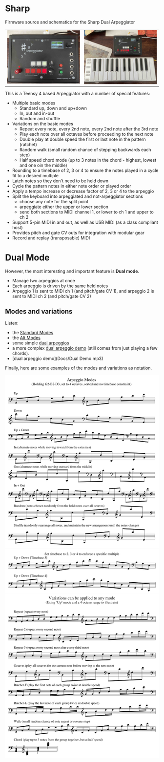 # Sharp
Firmware source and schematics for the Sharp Dual Arpeggiator

<table>
  <tr>
    <td><img src="Pics/IMG_0296.jpg" alt="Sharp Dual Arpeggiator" width="500px"></td>
    <td><img src="Pics/IMG_0294.jpeg" alt="With USB keyboard" width="500px"></td>
  </tr>  
</table>

This is a Teensy 4 based Arpeggiator with a number of special features:

- Multiple basic modes
  - Standard up, down and up+down
  - In, out and in-out 
  - Random and shuffle
- Variations on the basic modes
  - Repeat every note, every 2nd note, every 2nd note after the 3rd note
  - Play each note over all octaves before proceeding to the next note
  - Double play at double speed the first or last note in the pattern (ratchet)
  - Random walk (small random chance of stepping backwards each step)
  - Half speed chord mode (up to 3 notes in the chord - highest, lowest and one oin the middle)
- Rounding to a timebase of 2, 3 or 4 to ensure the notes played in a cycle fit to a desired multiple
- Latch notes so they don't need to be held down
- Cycle the pattern notes in either note order or played order
- Apply a tempo increase or decrease factor of 2, 3 or 4 to the arpeggio
- Split the keyboard into arpeggiated and not-arpeggiator sections
  - choose any note for the split point
  - arpeggiate either the upper or lower section
  - send both sections to MIDI channel 1, or lower to ch 1 and upper to ch 2
- Support 5-pin MIDI in and out, as well as USB MIDI (as a class compliant host)
- Provides pitch and gate CV outs for integration with modular gear
- Record and replay (transposable) MIDI

# Dual Mode
However, the most interesting and important feature is **Dual mode**.

- Manage two arpeggios at once
- Each arpeggio is driven by the same held notes
- Arpeggio 1 is sent to MIDI ch 1 (and pitch/gate CV 1), and arpeggio 2 is sent to MIDI ch 2 (and pitch/gate CV 2)

## Modes and variations 

Listen:

- the <a href="Docs/Standard Modes.mp3">Standard Modes</a>
- the <a href="Docs/AltModes.mp3">Alt Modes</a>
- some simple <a href="Docs/Simple Dual.mp3">dual arpeggios</a>
- a more complex <a href="Docs/Dual Demo.mp3">dual arpeggio demo</a> (still comes from just playing a few chords).
- [dual arpeggio demo](Docs/Dual Demo.mp3)

Finally, here are some examples of the modes and variations as notation.

<img src="Docs/Modes.png" alt="Modes" width="650px">
<img src="Docs/Timebase.png" alt="Timebase" width="650px">
<img src="Docs/Variations.png" alt="Variations" width="650px">
